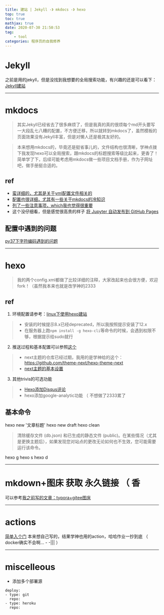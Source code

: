 ```yaml
---
title: 建站 | Jekyll -》 mkdocs -》 hexo
top: true
toc: true
mathjax: true
date: 2020-07-30 21:50:53
tag:
	- tool
categories: 程序员的自我修养
---
```


# Jekyll
之前是用的jekyll，但是没找到我想要的全局搜索功能，有兴趣的还是可以看下：[Jekyll建站](https://blog.csdn.net/Hesy_H/article/details/104184720)

---
# mkdocs
> 其实Jekyll已经省去了很多麻烦了，但是我真的真的很烦每个md开头要写一大段乱七八糟的配置，不方便迁移，所以就转到mkdocs了，虽然模板的页面效果没有Jekyll丰富，但是对懒人还是极其友好的。

> 本来想用mkdocs的，毕竟还是挺省事儿的，文件结构也很清晰，学神点拨下我发现hexo可以全局搜索，跟mkdocs的标题搜索等级比起来，更香了！
> 简单学了下，后续可能考虑用mkdocs做一些项目文档手册，作为子网址吧，做手册挺合适的。

## ref
* [蛮详细的，尤其是关于yml配置文件相关的](https://www.xncoding.com/2020/03/01/tool/mkdocs.html)
* [配置也很详细，尤其有一些关于mkdocs的冷知识](http://wutongtree.github.io/devops/manage-your-cms-using-mkdocs)
* [列了一些注意事项，which我也觉得很重要](https://my.oschina.net/fzxiaomange/blog/3010921)
* 这个没仔细看，但是感觉很高贵的样子 [将 Jupyter 自动发布到 GitHub Pages](https://toutiao.io/posts/t93a5c/preview)

## 配置中遇到的问题
[py37下字符编码遇到的问题](https://blog.csdn.net/stone9159/article/details/79071316)

---
# hexo
> 我的两个config.xml都做了比较详细的注释，大家改起来也会很方便，欢迎fork！（虽然我本来也就是改学神的2333

## ref
1. 环境配置请参考：[linux下使用hexo建站](https://lrscy.github.io/2017/11/10/Ubuntu-Github-io-config-Hexo/)	
> * 安装的时候提示8.x已经deprecated，所以我按照提示安装了12.x
> * 在服务器上跑`npm install -g hexo-cli`等命令的时候，会遇到权限不够，根据提示给sudo就行
2. 推送过程和基本配置可以参照[这个](https://www.jianshu.com/p/d9f040f9c2e3)
> *  next主题的仓库已经过期，我用的是学神给的这个：https://github.com/theme-next/hexo-theme-next
> * [next主题的基本设置](https://tding.top/archives/42c38b10.html)

3. 其他trivis的可选功能
> * [Hexo添加Disqus评论](https://www.jianshu.com/p/d68de067ea74)
> * hexo添加google-analytic功能 （ 不想做了2333累了

## 基本命令
hexo new '文章标题'
hexo new draft
 hexo clean
 > 清除缓存文件 (db.json) 和已生成的静态文件 (public)。在某些情况（尤其是更换主题后），如果发现您对站点的更改无论如何也不生效，您可能需要运行该命令。

hexo g
hexo s
hexo d

---

# mkdown+图床 获取 永久链接 （ 香
可以参考[我之前写的文章：typora+gitee图床](https://blog.csdn.net/Hesy_H/article/details/107622202)

---
# actions
[简单入个门](https://juejin.im/post/5c417da751882525c63809cd)
本来想自己写的，结果学神也用的action，哈哈作业一抄到底 （ docker确实不会啊...  - -||| ）

---
# miscelleous
* 添加多个部署源
```
deploy:
- type: git
  repo:
- type: heroku
  repo:
```